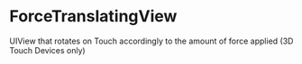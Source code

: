 # ForceTranslatingView
UIView that rotates on Touch accordingly to the amount of force applied (3D Touch Devices only)
